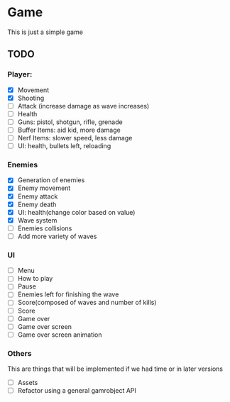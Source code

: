 # Game

This is just a simple game

## TODO

### Player:

-   [x] Movement
-   [x] Shooting
-   [ ] Attack (increase damage as wave increases)
-   [ ] Health
-   [ ] Guns: pistol, shotgun, rifle, grenade
-   [ ] Buffer Items: aid kid, more damage
-   [ ] Nerf Items: slower speed, less damage
-   [ ] UI: health, bullets left, reloading

### Enemies

-   [x] Generation of enemies
-   [x] Enemy movement
-   [x] Enemy attack
-   [x] Enemy death
-   [x] UI: health(change color based on value)
-   [x] Wave system
-   [ ] Enemies collisions
-   [ ] Add more variety of waves

### UI

-   [ ] Menu
-   [ ] How to play
-   [ ] Pause
-   [ ] Enemies left for finishing the wave
-   [ ] Score(composed of waves and number of kills)
-   [ ] Score
-   [ ] Game over
-   [ ] Game over screen
-   [ ] Game over screen animation

### Others

This are things that will be implemented if we had time or in later versions

-   [ ] Assets
-   [ ] Refactor using a general gamrobject API
